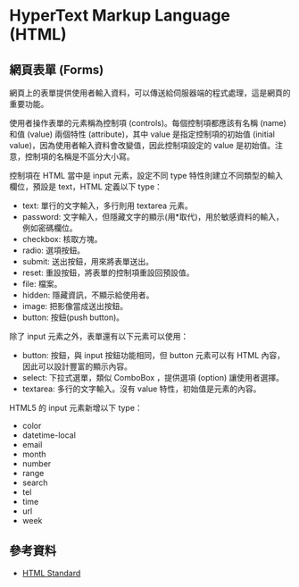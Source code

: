 # HyperText Markup Language (HTML)

## 網頁表單 (Forms)

網頁上的表單提供使用者輸入資料，可以傳送給伺服器端的程式處理，這是網頁的重要功能。

使用者操作表單的元素稱為控制項 (controls)。每個控制項都應該有名稱 (name) 和值 (value) 兩個特性 (attribute)，其中 value 是指定控制項的初始值 (initial value)，因為使用者輸入資料會改變值，因此控制項設定的 value 是初始值。注意，控制項的名稱是不區分大小寫。

控制項在 HTML 當中是 input 元素，設定不同 type 特性則建立不同類型的輸入欄位，預設是 text，HTML 定義以下 type：

* text: 單行的文字輸入，多行則用 textarea 元素。
* password: 文字輸入，但隱藏文字的顯示(用*取代)，用於敏感資料的輸入，例如密碼欄位。
* checkbox: 核取方塊。
* radio: 選項按鈕。
* submit: 送出按鈕，用來將表單送出。
* reset: 重設按鈕，將表單的控制項重設回預設值。
* file: 檔案。
* hidden: 隱藏資訊，不顯示給使用者。
* image: 把影像當成送出按鈕。
* button: 按鈕(push button)。

除了 input 元素之外，表單還有以下元素可以使用：

* button: 按鈕，與 input 按鈕功能相同，但 button 元素可以有 HTML 內容，因此可以設計豐富的顯示內容。
* select: 下拉式選單，類似 ComboBox ，提供選項 (option) 讓使用者選擇。
* textarea: 多行的文字輸入。沒有 value 特性，初始值是元素的內容。

HTML5 的 input 元素新增以下 type：

* color
* datetime-local
* email
* month
* number
* range
* search
* tel
* time
* url
* week

## 參考資料
* [HTML Standard](https://html.spec.whatwg.org/)